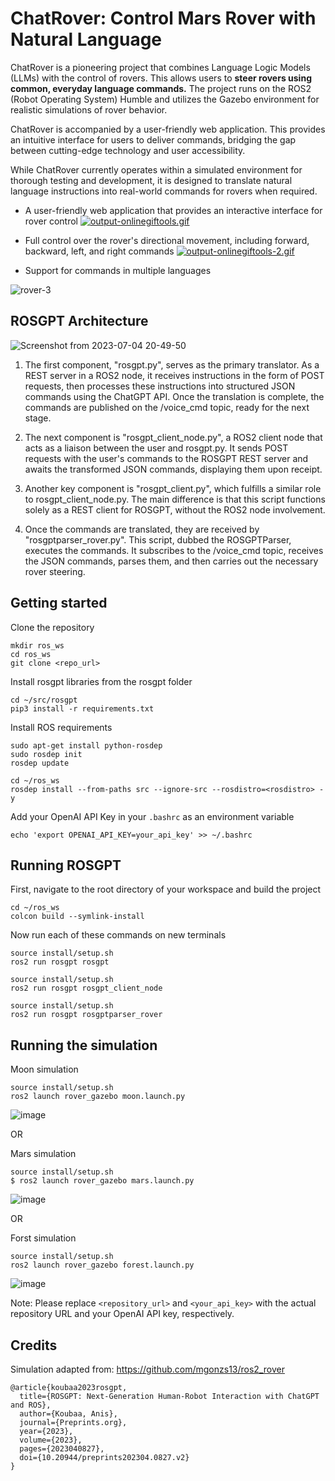 # ChatRover: Control Mars Rover with Natural Language

ChatRover is a pioneering project that combines Language Logic Models (LLMs) with the control of rovers. This allows users to **steer rovers using common, everyday language commands.** The project runs on the ROS2 (Robot Operating System) Humble and utilizes the Gazebo environment for realistic simulations of rover behavior.

ChatRover is accompanied by a user-friendly web application. This provides an intuitive interface for users to deliver commands, bridging the gap between cutting-edge technology and user accessibility.

While ChatRover currently operates within a simulated environment for thorough testing and development, it is designed to translate natural language instructions into real-world commands for rovers when required.


- A user-friendly web application that provides an interactive interface for rover control
[![output-onlinegiftools.gif](https://i.postimg.cc/6qHmw0Sd/output-onlinegiftools.gif)](https://postimg.cc/0Kwf0p9Q)
  
- Full control over the rover's directional movement, including forward, backward, left, and right commands
[![output-onlinegiftools-2.gif](https://i.postimg.cc/bNrznFzf/output-onlinegiftools-2.gif)](https://postimg.cc/LndKKDYx)
  
- Support for commands in multiple languages

![rover-3](https://github.com/Gaurang-1402/ChatRover/assets/71042887/c26f704c-cc08-4194-9878-758491740a16)



## ROSGPT Architecture

![Screenshot from 2023-07-04 20-49-50](https://github.com/Gaurang-1402/ChatDrones/assets/71042887/f3534fd5-1ac8-4d55-8e67-fb5f6c0ddf8d)

1. The first component, "rosgpt.py", serves as the primary translator. As a REST server in a ROS2 node, it receives instructions in the form of POST requests, then processes these instructions into structured JSON commands using the ChatGPT API. Once the translation is complete, the commands are published on the /voice_cmd topic, ready for the next stage.

2. The next component is "rosgpt_client_node.py", a ROS2 client node that acts as a liaison between the user and rosgpt.py. It sends POST requests with the user's commands to the ROSGPT REST server and awaits the transformed JSON commands, displaying them upon receipt.

3. Another key component is "rosgpt_client.py", which fulfills a similar role to rosgpt_client_node.py. The main difference is that this script functions solely as a REST client for ROSGPT, without the ROS2 node involvement.

4. Once the commands are translated, they are received by "rosgptparser_rover.py". This script, dubbed the ROSGPTParser, executes the commands. It subscribes to the /voice_cmd topic, receives the JSON commands, parses them, and then carries out the necessary rover steering.

## Getting started

Clone the repository

```
mkdir ros_ws
cd ros_ws
git clone <repo_url>
```

Install rosgpt libraries from the rosgpt folder

```
cd ~/src/rosgpt
pip3 install -r requirements.txt
```

Install ROS requirements

```
sudo apt-get install python-rosdep
sudo rosdep init
rosdep update
```

```
cd ~/ros_ws
rosdep install --from-paths src --ignore-src --rosdistro=<rosdistro> -y
```


Add your OpenAI API Key in your ```.bashrc``` as an environment variable 

```
echo 'export OPENAI_API_KEY=your_api_key' >> ~/.bashrc
```


## Running ROSGPT

First, navigate to the root directory of your workspace and build the project

```
cd ~/ros_ws
colcon build --symlink-install
```
Now run each of these commands on new terminals

```
source install/setup.sh
ros2 run rosgpt rosgpt
```

```
source install/setup.sh
ros2 run rosgpt rosgpt_client_node 
```

```
source install/setup.sh
ros2 run rosgpt rosgptparser_rover
```

## Running the simulation

Moon simulation
```
source install/setup.sh
ros2 launch rover_gazebo moon.launch.py
```
![image](https://github.com/Gaurang-1402/ChatRover/assets/71042887/f066435f-3f23-467e-aca1-39ecc6e49b0c)


OR

Mars simulation

```
source install/setup.sh
$ ros2 launch rover_gazebo mars.launch.py
```

![image](https://github.com/Gaurang-1402/ChatRover/assets/71042887/2c6e6ecc-67c4-4375-b174-3a093dc25393)


OR

Forst simulation

```
source install/setup.sh
ros2 launch rover_gazebo forest.launch.py
```
![image](https://github.com/Gaurang-1402/ChatRover/assets/71042887/df88ae67-14c3-4a6c-8180-8b9f450e56b8)


Note: Please replace `<repository_url>` and `<your_api_key>` with the actual repository URL and your OpenAI API key, respectively.




## Credits
Simulation adapted from: https://github.com/mgonzs13/ros2_rover

```
@article{koubaa2023rosgpt,
  title={ROSGPT: Next-Generation Human-Robot Interaction with ChatGPT and ROS},
  author={Koubaa, Anis},
  journal={Preprints.org},
  year={2023},
  volume={2023},
  pages={2023040827},
  doi={10.20944/preprints202304.0827.v2}
}

```
